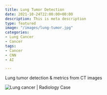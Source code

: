 ```yaml
---
title: Lung Tumor Detection
date: 2021-10-24T22:00:00+00:00
description: This is meta description
type: featured
image: "/images/lung-tumor.jpg"
categories:
- Lung Cancer
- Cancer
tags:
- Cancer
- CNN
- AI

---
```

Lung tumor detection & metrics from CT images

![Lung cancer | Radiology Case](https://prod-images-static.radiopaedia.org/images/14879797/3b626f9a7e4728ec5ffe638dea4247_jumbo.jpg)